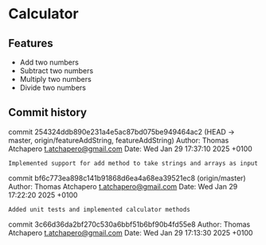 # Calculator

## Features
- Add two numbers
- Subtract two numbers
- Multiply two numbers
- Divide two numbers

## Commit history

commit 254324ddb890e231a4e5ac87bd075be949464ac2 (HEAD -> master, origin/featureAddString, featureAddString)
Author: Thomas Atchapero <t.atchapero@gmail.com>
Date:   Wed Jan 29 17:37:10 2025 +0100

    Implemented support for add method to take strings and arrays as input

commit bf6c773ea898c141b91868d6ea4a68ea39521ec8 (origin/master)
Author: Thomas Atchapero <t.atchapero@gmail.com>
Date:   Wed Jan 29 17:22:20 2025 +0100

    Added unit tests and implemented calculator methods

commit 3c66d36da2bf270c530a6bbf51b6bf90b4fd55e8
Author: Thomas Atchapero <t.atchapero@gmail.com>
Date:   Wed Jan 29 17:13:30 2025 +0100
